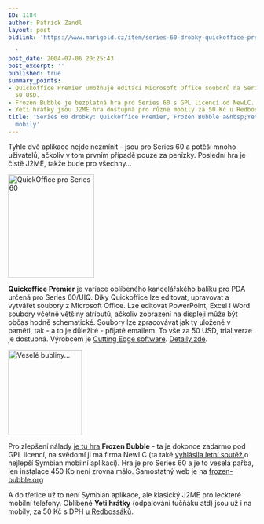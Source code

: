 ```yaml
---
ID: 1184
author: Patrick Zandl
layout: post
oldlink: 'https://www.marigold.cz/item/series-60-drobky-quickoffice-premier-frozen-bubble-a-yetisport-pro-mobily

  '
post_date: 2004-07-06 20:25:43
post_excerpt: ''
published: true
summary_points:
- Quickoffice Premier umožňuje editaci Microsoft Office souborů na Series 60/UIQ za
  50 USD.
- Frozen Bubble je bezplatná hra pro Series 60 s GPL licencí od NewLC.
- Yeti hrátky jsou J2ME hra dostupná pro různé mobily za 50 Kč u Redboss.
title: 'Series 60 drobky: Quickoffice Premier, Frozen Bubble a&nbsp;Yetisport pro
  mobily'
---
```


<p>
Tyhle dvě aplikace nejde nezmínit - jsou pro Series 60 a potěší mnoho uživatelů, ačkoliv v tom prvním případě pouze za penízky. Poslední hra je čistě J2ME, takže bude pro všechny...</p>

<div class="rightbox">
<img src="/wp-content/uploads/20040706-quickoffice-s60.jpg" alt="QuickOffice pro Series 60" width="175" height="211" />
 </div>
<p>
<strong>Quickoffice Premier</strong> je variace oblíbeného kancelářského balíku pro PDA určená pro Series 60/UIQ. Díky Quickoffice lze editovat, upravovat a vytvářet soubory z Microsoft Office. Lze editovat PowerPoint, Excel i Word soubory včetně většiny atributů, ačkoliv zobrazení na displeji může být občas hodně schematické. Soubory lze zpracovávat jak ty uložené v paměti, tak - a to je důležité - přijaté emailem. To vše za 50 USD, trial verze je dostupná. Výrobcem je <a href="http://www.mobl.com/software/">Cutting Edge software</a>. <a href="http://my-symbian.com/7650/applications/applications.php?fldAuto=967&#038;faq=18">Detaily zde</a>.</p>

<div class="leftbox">  <img src="/wp-content/uploads/20040706-funbuble.jpg" alt="Veselé bubliny..." width="150" height="174" /></div>
<p>
Pro zlepšení nálady <a href="http://www.newlc.com/article.php3?id_article=410">je tu hra</a> <strong>Frozen Bubble</strong> - ta je dokonce zadarmo pod GPL licencí, na svědomí ji má firma NewLC (ta také <a href="http://contest.newlc.com/">vyhlásila letní soutěž </a>o nejlepší Symbian mobilní aplikaci). Hra je pro Series 60 a je to veselá pařba, jen instalace 450 Kb není zrovna málo. Samostatný web je na <a class="spip_url" href="http://www.frozen-bubble.org/">frozen-bubble.org</a></p>
<p>
A do třetice už to není Symbian aplikace, ale klasický J2ME pro leckteré mobilní telefony. Oblibené <strong>Yeti hrátky</strong> (odpalování tučňáku atd) jsou už i na mobily, za 50 Kč s DPH <a href="http://www.redboss.cz/cz/shop_j2me/view_game.php?id=560&#038;PHPSESSID=449ca18f1db12c93041f279e08eb7590">u Redbossáků</a>.</p>
